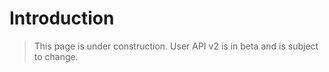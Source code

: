 # Introduction 
> This page is under construction. User API v2 is in beta and is subject to change.
